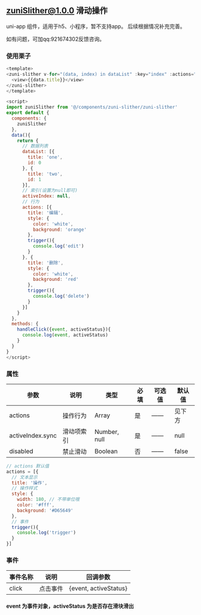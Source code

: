 ## zuniSlither@1.0.0 滑动操作

uni-app 组件，适用于h5、小程序，暂不支持app。
后续根据情况补充完善。

如有问题，可加qq:921674302反馈咨询。

### 使用栗子

```js
<template>
<zuni-slither v-for="(data, index) in dataList" :key="index" :actions="actions" :active-index.sync="activeIndex" @click="handleClick">
  <view>{{data.title}}</view>
</zuni-slither>
</template>

<script>
import zuniSlither from '@/components/zuni-slither/zuni-slither'
export default {
  components: {
    zuniSlither
  },
  data(){
    return {
      // 数据列表
      dataList: [{
        title: 'one',
        id: 0
      }, {
        title: 'two',
        id: 1
      }],
      // 索引(设置为null即可)
      activeIndex: null,
      // 行为
      actions: [{
        title: '编辑',
        style: {
          color: 'white',
          background: 'orange'
        },
        trigger(){
          console.log('edit')
        }
      }, {
        title: '删除',
        style: {
          color: 'white',
          background: 'red'
        },
        trigger(){
          console.log('delete')
        }
      }]
    }
  },
  methods: {
    handleClick({event, activeStatus}){
      console.log(event, activeStatus)
    }
  }
}
</script>
```

### 属性

| 参数             | 说明       | 类型         | 必填 | 可选值 | 默认值 |
| ---------------- | ---------- | ------------ | ---- | ------ | ------ |
| actions          | 操作行为   | Array        | 是   | ——   | 见下方 |
| activeIndex.sync | 滑动项索引 | Number, null | 是   | ——   | null   |
| disabled         | 禁止滑动   | Boolean      | 否   | ——   | false  |

```js
// actions 默认值
actions = [{
  // 文本显示
  title: '操作',
  // 操作样式
  style: {
    width: 180, // 不带单位哦
    color: '#fff',
    background: '#D65649'
  },
  // 事件
  trigger(){
    console.log('trigger')
  }
}]
```

### 事件

| 事件名称 | 说明     | 回调参数              |
| -------- | -------- | --------------------- |
| click    | 点击事件 | {event, activeStatus} |

#### event 为事件对象，activeStatus 为是否存在滑块滑出